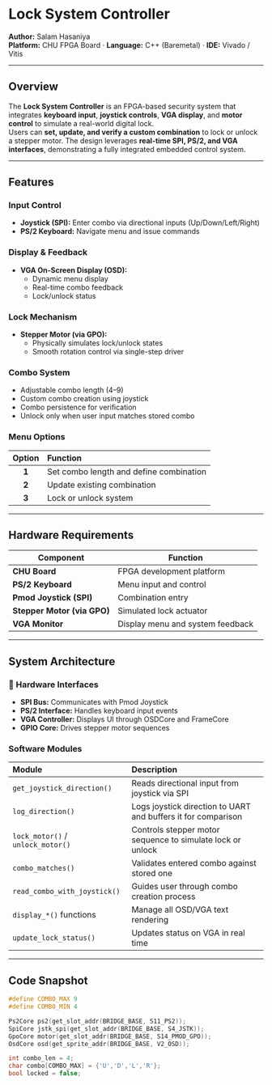 # Lock System Controller  
**Author:** Salam Hasaniya  
**Platform:** CHU FPGA Board · **Language:** C++ (Baremetal) · **IDE:** Vivado / Vitis  

---

## Overview  
The **Lock System Controller** is an FPGA-based security system that integrates **keyboard input**, **joystick controls**, **VGA display**, and **motor control** to simulate a real-world digital lock.  
Users can **set, update, and verify a custom combination** to lock or unlock a stepper motor. The design leverages **real-time SPI, PS/2, and VGA interfaces**, demonstrating a fully integrated embedded control system.

---

## Features  

### Input Control  
- **Joystick (SPI):** Enter combo via directional inputs (Up/Down/Left/Right)  
- **PS/2 Keyboard:** Navigate menu and issue commands  

### Display & Feedback  
- **VGA On-Screen Display (OSD):**  
  - Dynamic menu display  
  - Real-time combo feedback  
  - Lock/unlock status  

### Lock Mechanism  
- **Stepper Motor (via GPO):**  
  - Physically simulates lock/unlock states  
  - Smooth rotation control via single-step driver  

### Combo System  
- Adjustable combo length (4–9)  
- Custom combo creation using joystick  
- Combo persistence for verification  
- Unlock only when user input matches stored combo  

### Menu Options  
| Option | Function |
|:--:|:--|
| **1** | Set combo length and define combination |
| **2** | Update existing combination |
| **3** | Lock or unlock system |

---

## Hardware Requirements  

| Component | Function |
|------------|-----------|
| **CHU Board** | FPGA development platform |
| **PS/2 Keyboard** | Menu input and control |
| **Pmod Joystick (SPI)** | Combination entry |
| **Stepper Motor (via GPO)** | Simulated lock actuator |
| **VGA Monitor** | Display menu and system feedback |

---

## System Architecture  

### 📡 Hardware Interfaces  
- **SPI Bus:** Communicates with Pmod Joystick  
- **PS/2 Interface:** Handles keyboard input events  
- **VGA Controller:** Displays UI through OSDCore and FrameCore  
- **GPIO Core:** Drives stepper motor sequences  

### Software Modules  
| Module | Description |
|:--|:--|
| `get_joystick_direction()` | Reads directional input from joystick via SPI |
| `log_direction()` | Logs joystick direction to UART and buffers it for comparison |
| `lock_motor()` / `unlock_motor()` | Controls stepper motor sequence to simulate lock or unlock |
| `combo_matches()` | Validates entered combo against stored one |
| `read_combo_with_joystick()` | Guides user through combo creation process |
| `display_*()` functions | Manage all OSD/VGA text rendering |
| `update_lock_status()` | Updates status on VGA in real time |

---

## Code Snapshot  

```cpp
#define COMBO_MAX 9
#define COMBO_MIN 4

Ps2Core ps2(get_slot_addr(BRIDGE_BASE, S11_PS2));
SpiCore jstk_spi(get_slot_addr(BRIDGE_BASE, S4_JSTK));
GpoCore motor(get_slot_addr(BRIDGE_BASE, S14_PMOD_GPO));
OsdCore osd(get_sprite_addr(BRIDGE_BASE, V2_OSD));

int combo_len = 4;
char combo[COMBO_MAX] = {'U','D','L','R'};
bool locked = false;

